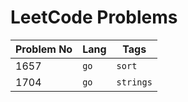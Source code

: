 # LeetCode Problems

Problem No | Lang | Tags
---|---|---
1657 | `go` | `sort`
1704 | `go` | `strings`
